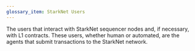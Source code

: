 ```yaml
---
glossary_item: StarkNet Users
---
```

The users that interact with StarkNet sequencer nodes and, if necessary, with L1 contracts. These users, whether human or automated, are the agents that submit transactions to the StarkNet network.